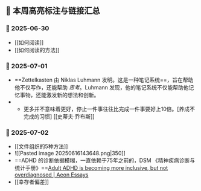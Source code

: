 ## 🧠 本周高亮标注与链接汇总

### 📄 2025-06-30
- [[如何阅读]]
- [[如何阅读的方法]]
### 📄 2025-07-01
- ==Zettelkasten 由 Niklas Luhmann 发明。这是一种笔记系统==，旨在帮助他不仅写作，还能帮助 _思考_。Luhmann 发现，他的笔记系统不仅能帮助他记忆事物，还能激发新的想法和创新。
- * 更多并不意味着更好，停止一件事往往比完成一件事要好上10倍。[养成不完成的习惯]   [[史蒂夫·乔布斯]]
### 📄 2025-07-02
- [[文件组织的5种方法]]
- 	 ![[Pasted image 20250616143648.png|350]]
- ==ADHD 的诊断依据模糊，一直依赖于75年之前的，DSM 《精神疾病诊断与统计手册》==[Adult ADHD is becoming more inclusive, but not overdiagnosed \| Aeon Essays](https://aeon.co/essays/adult-adhd-is-becoming-more-inclusive-but-not-overdiagnosed?utm_source=rss-feed)
- [[幸存者偏差]]
